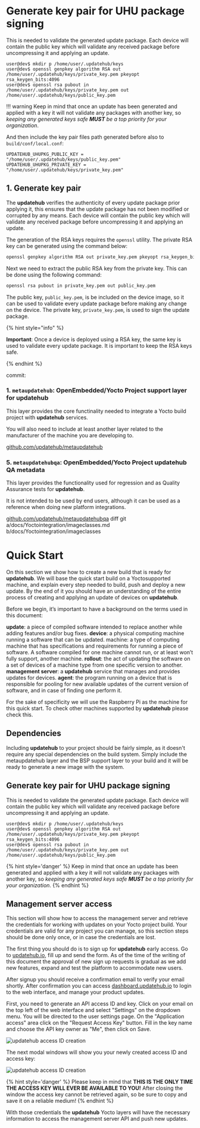 # Generate key pair for UHU package signing

This is needed to validate the generated update package. Each device will contain
the public key which will validate any received package before uncompressing it
and applying an update.

```
user@dev$ mkdir p /home/user/.updatehub/keys
user@dev$ openssl genpkey algorithm RSA out /home/user/.updatehub/keys/private_key.pem pkeyopt rsa_keygen_bits:4096
user@dev$ openssl rsa pubout in /home/user/.updatehub/keys/private_key.pem out /home/user/.updatehub/keys/public_key.pem
```

!!! warning
    Keep in mind that once an update has been generated and applied with a key
    it will not validate any packages with another key, so *keeping any
    generated keys safe **MUST** be a top priority for your organization*.

 
And then include the key pair files path generated before also to
`build/conf/local.conf`:

```
UPDATEHUB_UHUPKG_PUBLIC_KEY = "/home/user/.updatehub/keys/public_key.pem"
UPDATEHUB_UHUPKG_PRIVATE_KEY = "/home/user/.updatehub/keys/private_key.pem"
```

## 1. Generate key pair

The **updatehub** verifies the authenticity of every update package prior
applying it, this ensures that the update package has not been modified or
corrupted by any means. Each device will contain the public key which will
validate any received package before uncompressing it and applying an update.

The generation of the RSA keys requires the `openssl` utility. The
private RSA key can be generated using the command below:

```bash
openssl genpkey algorithm RSA out private_key.pem pkeyopt rsa_keygen_bits:4096
```

Next we need to extract the public RSA key from the private key. This
can be done using the following command:

```bash
openssl rsa pubout in private_key.pem out public_key.pem
```

The public key, `public_key.pem`, is be included on the device image,
so it can be used to validate every update package before making any
change on the device. The private key, `private_key.pem`, is used to
sign the update package.

{% hint style="info" %}

**Important**: Once a device is deployed using a RSA key, the same key
is used to validate every update package. It is important to keep the RSA keys safe.

{% endhint %}


commit: 
### 1. `metaupdatehub`: OpenEmbedded/Yocto Project support layer for updatehub

This layer provides the core functinality needed to integrate a Yocto build
project with **updatehub** services.

You will also need to include at least another layer related to the manufacturer
of the machine you are developing to.

[github.com/updatehub/metaupdatehub](https://github.com/updatehub/metaupdatehub)

### 5. `metaupdatehubqa`: OpenEmbedded/Yocto Project updatehub QA metadata

This layer provides the functionality used for regression and as Quality
Assurance tests for **updatehub**.

It is not intended to be used by end users, although it can be used as a
reference when doing new platform integrations.

[github.com/updatehub/metaupdatehubqa](https://github.com/updatehub/metaupdatehubqa)
diff git a/docs/Yoctointegration/imageclasses.md b/docs/Yoctointegration/imageclasses


# Quick Start

On this section we show how to create a new build that is ready for
**updatehub**. We will base the quick start build on a Yoctosupported machine,
and explain every step needed to build, push and deploy a new update. By the end
of it you should have an understanding of the entire process of creating and
applying an update of devices on **updatehub**.

Before we begin, it’s important to have a background on the terms used in this
document:

 **update**: a piece of compiled software intended to replace another while
  adding features and/or bug fixes.
 **device**: a physical computing machine running a software that can be
  updated.  machine: a type of computing machine that has specifications and
  requirements for running a piece of software. A software compiled for one
  machine cannot run, or at least won’t fully support, another machine.
 **rollout**: the act of updating the software on a set of devices of a machine
  type from one specific version to another.
 **management server**: a **updatehub** service that manages and provides
  updates for devices.
 **agent**: the program running on a device that is responsible for pooling for
  new available updates of the current version of software, and in case of
  finding one perform it.

For the sake of specificity we will use the Raspberry Pi as the machine for this
quick start. To check other machines supported by **updatehub** please check this.

## Dependencies

Including **updatehub** to your project should be fairly simple, as it doesn't
require any special dependencies on the build system. Simply include the
metaupdatehub layer and the BSP support layer to your build and it will be
ready to generate a new image with the system.

## Generate key pair for UHU package signing

This is needed to validate the generated update package. Each device will contain
the public key which will validate any received package before uncompressing it
and applying an update.

```
user@dev$ mkdir p /home/user/.updatehub/keys
user@dev$ openssl genpkey algorithm RSA out /home/user/.updatehub/keys/private_key.pem pkeyopt rsa_keygen_bits:4096
user@dev$ openssl rsa pubout in /home/user/.updatehub/keys/private_key.pem out /home/user/.updatehub/keys/public_key.pem
```

{% hint style='danger' %}
Keep in mind that once an update has been generated and applied with a key
it will not validate any packages with another key, so *keeping any
generated keys safe **MUST** be a top priority for your organization*.
{% endhint %}

## Management server access

This section will show how to access the management server and retrieve the
credentials for working with updates on your Yocto project build. Your
credentials are valid for any project you can manage, so this section steps
should be done only once, or in case the credentials are lost.

The first thing you should do is to sign up for **updatehub** early access. Go
to [updatehub.io](https://updatehub.io), fill up and send the form. As of the
time of the writing of this document the approval of new sign up requests is
gradual as we add new features, expand and test the platform to accommodate new
users.

After signup you should receive a confirmation email to verify your email
shortly. After confirmation you can access
[dashboard.updatehub.io](https://dashboard.updatehub.io) to login to the web
interface, and manage your product updates.

First, you need to generate an API access ID and key. Click on your email on the
top left of the web interface and select "Settings" on the dropdown menu. You
will be directed to the user settings page. On the "Application access" area
click on the "Request Access Key" button. Fill in the key name and choose the
API key owner as "Me", then click on Save.

![updatehub access ID creation](/img/quickstart/accessidcreation.png)

The next modal windows will show you your newly created access ID and access
key:

![updatehub access ID creation](/img/quickstart/createdaccessid.png)

{% hint style='danger' %}
    Please keep in mind that **THIS IS THE ONLY TIME THE ACCESS KEY WILL EVER BE
    AVAILABLE TO YOU!** After closing the window the access key cannot be
    retrieved again, so be sure to copy and save it on a reliable medium!
{% endhint %}

With those credentials the **updatehub** Yocto layers will have the necessary
information to access the management server API and push new updates.
